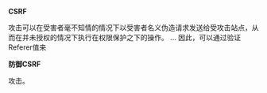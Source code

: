 **CSRF**

攻击可以在受害者毫不知情的情况下以受害者名义伪造请求发送给受攻击站点，从而在并未授权的情况下执行在权限保护之下的操作。 ... 因此，可以通过验证Referer值来

**防御CSRF**

攻击。

